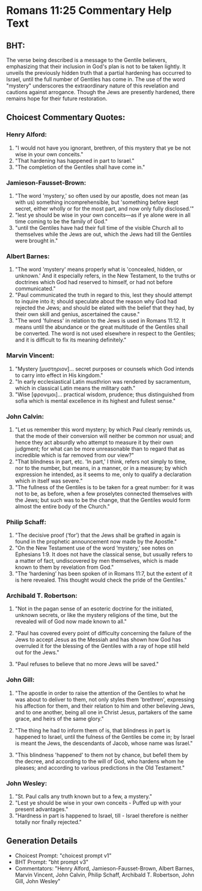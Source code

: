 # Romans 11:25 Commentary Help Text

## BHT:
The verse being described is a message to the Gentile believers, emphasizing that their inclusion in God's plan is not to be taken lightly. It unveils the previously hidden truth that a partial hardening has occurred to Israel, until the full number of Gentiles has come in. The use of the word "mystery" underscores the extraordinary nature of this revelation and cautions against arrogance. Though the Jews are presently hardened, there remains hope for their future restoration.

## Choicest Commentary Quotes:
### Henry Alford:
1. "I would not have you ignorant, brethren, of this mystery that ye be not wise in your own conceits."
2. "That hardening has happened in part to Israel."
3. "The completion of the Gentiles shall have come in."

### Jamieson-Fausset-Brown:
1. "The word 'mystery,' so often used by our apostle, does not mean (as with us) something incomprehensible, but 'something before kept secret, either wholly or for the most part, and now only fully disclosed.'"
2. "lest ye should be wise in your own conceits—as if ye alone were in all time coming to be the family of God."
3. "until the Gentiles have had their full time of the visible Church all to themselves while the Jews are out, which the Jews had till the Gentiles were brought in."

### Albert Barnes:
1. "The word 'mystery' means properly what is 'concealed, hidden, or unknown.' And it especially refers, in the New Testament, to the truths or doctrines which God had reserved to himself, or had not before communicated."
2. "Paul communicated the truth in regard to this, lest they should attempt to inquire into it; should speculate about the reason why God had rejected the Jews; and should be elated with the belief that they had, by their own skill and genius, ascertained the cause."
3. "The word 'fulness' in relation to the Jews is used in Romans 11:12. It means until the abundance or the great multitude of the Gentiles shall be converted. The word is not used elsewhere in respect to the Gentiles; and it is difficult to fix its meaning definitely."

### Marvin Vincent:
1. "Mystery [μυστηριον]... secret purposes or counsels which God intends to carry into effect in His kingdom." 
2. "In early ecclesiastical Latin musthrion was rendered by sacramentum, which in classical Latin means the military oath."
3. "Wise [φρονιμοι]... practical wisdom, prudence; thus distinguished from sofia which is mental excellence in its highest and fullest sense."

### John Calvin:
1. "Let us remember this word mystery; by which Paul clearly reminds us, that the mode of their conversion will neither be common nor usual; and hence they act absurdly who attempt to measure it by their own judgment; for what can be more unreasonable than to regard that as incredible which is far removed from our view?"
2. "That blindness in part, etc. 'In part,' I think, refers not simply to time, nor to the number, but means, in a manner, or in a measure; by which expression he intended, as it seems to me, only to qualify a declaration which in itself was severe."
3. "The fullness of the Gentiles is to be taken for a great number: for it was not to be, as before, when a few proselytes connected themselves with the Jews; but such was to be the change, that the Gentiles would form almost the entire body of the Church."

### Philip Schaff:
1. "The decisive proof (‘for’) that the Jews shall be grafted in again is found in the prophetic announcement now made by the Apostle."
2. "On the New Testament use of the word ‘mystery,’ see notes on Ephesians 1:9. It does not have the classical sense, but usually refers to a matter of fact, undiscovered by men themselves, which is made known to them by revelation from God."
3. "The ‘hardening’ has been spoken of in Romans 11:7, but the extent of it is here revealed. This thought would check the pride of the Gentiles."

### Archibald T. Robertson:
1. "Not in the pagan sense of an esoteric doctrine for the initiated, unknown secrets, or like the mystery religions of the time, but the revealed will of God now made known to all." 

2. "Paul has covered every point of difficulty concerning the failure of the Jews to accept Jesus as the Messiah and has shown how God has overruled it for the blessing of the Gentiles with a ray of hope still held out for the Jews." 

3. "Paul refuses to believe that no more Jews will be saved."

### John Gill:
1. "The apostle in order to raise the attention of the Gentiles to what he was about to deliver to them, not only styles them 'brethren', expressing his affection for them, and their relation to him and other believing Jews, and to one another, being all one in Christ Jesus, partakers of the same grace, and heirs of the same glory." 

2. "The thing he had to inform them of is, that blindness in part is happened to Israel, until the fulness of the Gentiles be come in; by Israel is meant the Jews, the descendants of Jacob, whose name was Israel." 

3. "This blindness 'happened' to them not by chance, but befell them by the decree, and according to the will of God, who hardens whom he pleases; and according to various predictions in the Old Testament."

### John Wesley:
1. "St. Paul calls any truth known but to a few, a mystery."
2. "Lest ye should be wise in your own conceits - Puffed up with your present advantages."
3. "Hardness in part is happened to Israel, till - Israel therefore is neither totally nor finally rejected."


## Generation Details
- Choicest Prompt: "choicest prompt v1"
- BHT Prompt: "bht prompt v3"
- Commentators: "Henry Alford, Jamieson-Fausset-Brown, Albert Barnes, Marvin Vincent, John Calvin, Philip Schaff, Archibald T. Robertson, John Gill, John Wesley"
